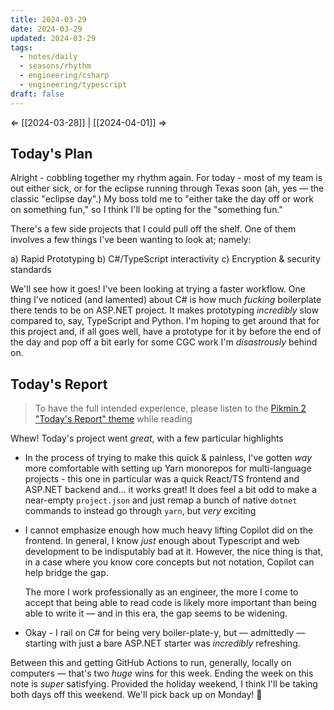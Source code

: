 ```yaml
---
title: 2024-03-29
date: 2024-03-29
updated: 2024-03-29
tags:
  - notes/daily
  - seasons/rhythm
  - engineering/csharp
  - engineering/typescript
draft: false
---
```

⇐ [[2024-03-28]] |  [[2024-04-01]] ⇒

## Today's Plan

Alright - cobbling together my rhythm again. For today - most of my team is out either sick, or for the eclipse running through Texas soon (ah, yes — the classic "eclipse day".) My boss told me to "either take the day off or work on something fun," so I think I'll be opting for the "something fun."

There's a few side projects that I could pull off the shelf. One of them involves a few things I've been wanting to look at; namely:

a) Rapid Prototyping
b) C#/TypeScript interactivity
c) Encryption & security standards

We'll see how it goes! I've been looking at trying a faster workflow. One thing I've noticed (and lamented) about C# is how much *fucking* boilerplate there tends to be on ASP.NET project. It makes prototyping *incredibly* slow compared to, say, TypeScript and Python. I'm hoping to get around that for this project and, if all goes well, have a prototype for it by before the end of the day and pop off a bit early for some CGC work I'm *disastrously* behind on.

## Today's Report

> To have the full intended experience, please listen to the [Pikmin 2 "Today's Report" theme](https://www.youtube.com/watch?v=l1fCmKZnq3U&list=PLwyW5mbdZMGN8mGTqvDhsBs37SW4TkHcw&index=85) while reading

Whew! Today's project went *great*, with a few particular highlights

- In the process of trying to make this quick & painless, I've gotten *way* more comfortable with setting up Yarn monorepos for multi-language projects - this one in particular was a quick React/TS frontend and ASP.NET backend and... it works great! It does feel a bit odd to make a near-empty `project.json` and just remap a bunch of native `dotnet` commands to instead go through `yarn`, but *very* exciting
- I cannot emphasize enough how much heavy lifting Copilot did on the frontend. In general, I know *just* enough about Typescript and web development to be indisputably bad at it. However, the nice thing is that, in a case where you know core concepts but not notation, Copilot can help bridge the gap.
  
  The more I work professionally as an engineer, the more I come to accept that being able to read code is likely more important than being able to write it — and in this era, the gap seems to be widening.
- Okay - I rail on C# for being very boiler-plate-y, but — admittedly — starting with just a bare ASP.NET starter was *incredibly* refreshing.

Between this and getting GitHub Actions to run, generally, locally on computers — that's two *huge* wins for this week. Ending the week on this note is *super* satisfying. Provided the holiday weekend, I think I'll be taking both days off this weekend. We'll pick back up on Monday! 🎉

[^1]: [[caveat-lector|caveat lector]] — This is a daily note! I don't actively maintain any information in daily notes, so please be cautious in following any advice here.